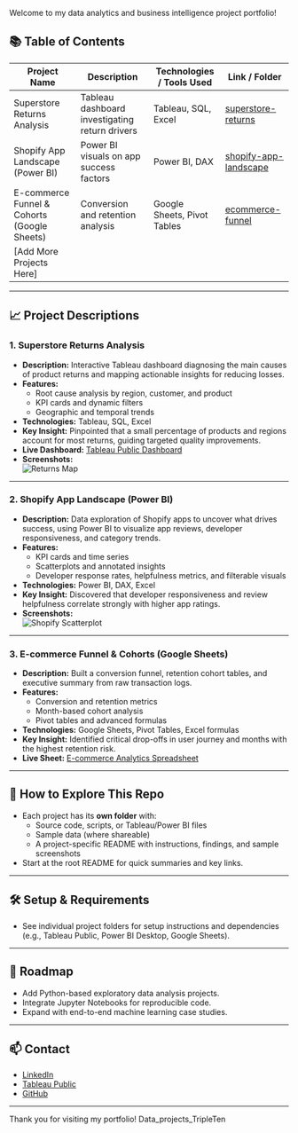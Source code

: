 Welcome to my data analytics and business intelligence project portfolio!

## 📚 Table of Contents

| Project Name                           | Description                                       | Technologies / Tools Used        | Link / Folder              |
|----------------------------------------|---------------------------------------------------|----------------------------------|----------------------------|
| Superstore Returns Analysis            | Tableau dashboard investigating return drivers    | Tableau, SQL, Excel             | [superstore-returns](./superstore-returns) |
| Shopify App Landscape (Power BI)       | Power BI visuals on app success factors           | Power BI, DAX                   | [shopify-app-landscape](./shopify-app-landscape) |
| E-commerce Funnel & Cohorts (Google Sheets) | Conversion and retention analysis           | Google Sheets, Pivot Tables      | [ecommerce-funnel](./ecommerce-funnel)      |
| [Add More Projects Here]               |                                                   |                                  |                            |

---

## 📈 Project Descriptions

### 1. Superstore Returns Analysis
- **Description:** Interactive Tableau dashboard diagnosing the main causes of product returns and mapping actionable insights for reducing losses.
- **Features:**  
  - Root cause analysis by region, customer, and product  
  - KPI cards and dynamic filters  
  - Geographic and temporal trends
- **Technologies:** Tableau, SQL, Excel
- **Key Insight:** Pinpointed that a small percentage of products and regions account for most returns, guiding targeted quality improvements.
- **Live Dashboard:** [Tableau Public Dashboard](https://public.tableau.com/views/StorytellingwithDataProject_17495254471260/SuperstoreReturnsDashboard)
- **Screenshots:**  
  ![Returns Map](screenshots/superstore_map.png)

---

### 2. Shopify App Landscape (Power BI)
- **Description:** Data exploration of Shopify apps to uncover what drives success, using Power BI to visualize app reviews, developer responsiveness, and category trends.
- **Features:**  
  - KPI cards and time series  
  - Scatterplots and annotated insights  
  - Developer response rates, helpfulness metrics, and filterable visuals
- **Technologies:** Power BI, DAX, Excel
- **Key Insight:** Discovered that developer responsiveness and review helpfulness correlate strongly with higher app ratings.
- **Screenshots:**  
  ![Shopify Scatterplot](screenshots/shopify_scatterplot.png)

---

### 3. E-commerce Funnel & Cohorts (Google Sheets)
- **Description:** Built a conversion funnel, retention cohort tables, and executive summary from raw transaction logs.
- **Features:**  
  - Conversion and retention metrics  
  - Month-based cohort analysis  
  - Pivot tables and advanced formulas
- **Technologies:** Google Sheets, Pivot Tables, Excel formulas
- **Key Insight:** Identified critical drop-offs in user journey and months with the highest retention risk.
- **Live Sheet:** [E-commerce Analytics Spreadsheet](https://docs.google.com/spreadsheets/d/13Yelo6_PSHa6r3uhNO3RxeuvG4kGqgnDEwg0yKmyb3M/edit?usp=sharing)

---

## 🏁 How to Explore This Repo

- Each project has its **own folder** with:  
  - Source code, scripts, or Tableau/Power BI files  
  - Sample data (where shareable)  
  - A project-specific README with instructions, findings, and sample screenshots
- Start at the root README for quick summaries and key links.

---

## 🛠️ Setup & Requirements

- See individual project folders for setup instructions and dependencies (e.g., Tableau Public, Power BI Desktop, Google Sheets).

---

## 🚀 Roadmap

- Add Python-based exploratory data analysis projects.
- Integrate Jupyter Notebooks for reproducible code.
- Expand with end-to-end machine learning case studies.

---

## 📫 Contact

- [LinkedIn](https://www.linkedin.com/in/demartie-allen-b07b93aa)
- [Tableau Public](https://public.tableau.com/app/profile/demartie.allen)
- [GitHub](https://github.com/Demartie)

---

Thank you for visiting my portfolio! Data_projects_TripleTen
